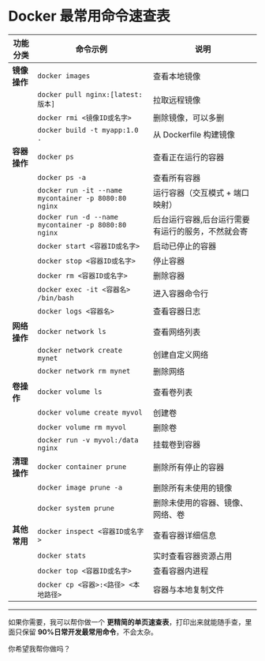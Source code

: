 # **Docker 最常用命令速查表**

| 功能分类     | 命令示例                                                 | 说明                        |
| -------- | ---------------------------------------------------- | ------------------------- |
| **镜像操作** | `docker images`                                      | 查看本地镜像                    |
|          | `docker pull nginx:[latest:版本]`                      | 拉取远程镜像                    |
|          | `docker rmi <镜像ID或名字>`                               | 删除镜像，可以多删                 |
|          | `docker build -t myapp:1.0 .`                        | 从 Dockerfile 构建镜像         |
| **容器操作** | `docker ps`                                          | 查看正在运行的容器                 |
|          | `docker ps -a`                                       | 查看所有容器                    |
|          | `docker run -it --name mycontainer -p 8080:80 nginx` | 运行容器（交互模式 + 端口映射）         |
|          | `docker run -d --name mycontainer -p 8080:80 nginx`  | 后台运行容器,后台运行需要有运行的服务，不然就会寄 |
|          | `docker start <容器ID或名字>`                             | 启动已停止的容器                  |
|          | `docker stop <容器ID或名字>`                              | 停止容器                      |
|          | `docker rm <容器ID或名字>`                                | 删除容器                      |
|          | `docker exec -it <容器名> /bin/bash`                    | 进入容器命令行                   |
|          | `docker logs <容器名>`                                  | 查看容器日志                    |
| **网络操作** | `docker network ls`                                  | 查看网络列表                    |
|          | `docker network create mynet`                        | 创建自定义网络                   |
|          | `docker network rm mynet`                            | 删除网络                      |
| **卷操作**  | `docker volume ls`                                   | 查看卷列表                     |
|          | `docker volume create myvol`                         | 创建卷                       |
|          | `docker volume rm myvol`                             | 删除卷                       |
|          | `docker run -v myvol:/data nginx`                    | 挂载卷到容器                    |
| **清理操作** | `docker container prune`                             | 删除所有停止的容器                 |
|          | `docker image prune -a`                              | 删除所有未使用的镜像                |
|          | `docker system prune`                                | 删除未使用的容器、镜像、网络、卷          |
| **其他常用** | `docker inspect <容器ID或名字>`                           | 查看容器详细信息                  |
|          | `docker stats`                                       | 实时查看容器资源占用                |
|          | `docker top <容器ID或名字>`                               | 查看容器内进程                   |
|          | `docker cp <容器>:<路径> <本地路径>`                         | 容器与本地复制文件                 |

---

如果你需要，我可以帮你做一个 **更精简的单页速查表**，打印出来就能随手查，里面只保留 **90%日常开发最常用命令**，不会太杂。

你希望我帮你做吗？